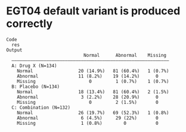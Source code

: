 # EGT04 default variant is produced correctly

    Code
      res
    Output
                                 Normal      Abnormal    Missing 
      ———————————————————————————————————————————————————————————
      A: Drug X (N=134)                                          
        Normal                 20 (14.9%)   81 (60.4%)   1 (0.7%)
        Abnormal               11 (8.2%)    19 (14.2%)      0    
        Missing                    0         1 (0.7%)    1 (0.7%)
      B: Placebo (N=134)                                         
        Normal                 18 (13.4%)   81 (60.4%)   2 (1.5%)
        Abnormal                3 (2.2%)    28 (20.9%)      0    
        Missing                    0         2 (1.5%)       0    
      C: Combination (N=132)                                     
        Normal                 26 (19.7%)   69 (52.3%)   1 (0.8%)
        Abnormal                6 (4.5%)     29 (22%)       0    
        Missing                 1 (0.8%)        0           0    

